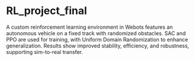 # RL_project_final
A custom reinforcement learning environment in Webots features an autonomous vehicle on a fixed track with randomized obstacles. SAC and PPO are used for training, with Uniform Domain Randomization to enhance generalization. Results show improved stability, efficiency, and robustness, supporting sim-to-real transfer.
